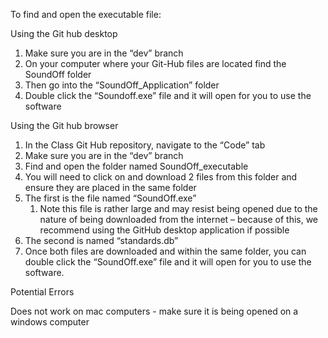 To find and open the executable file: 

Using the Git hub desktop 
1.	Make sure you are in the “dev” branch
2.	On your computer where your Git-Hub files are located find the SoundOff folder
3.	Then go into the “SoundOff_Application” folder
4.	Double click the “Soundoff.exe” file and it will open for you to use the software

Using the Git hub browser 
1. In the Class Git Hub repository, navigate to the “Code” tab 
2. Make sure you are in the “dev” branch
3. Find and open the folder named SoundOff_executable 
4. You will need to click on and download 2 files from this folder and ensure they are placed in the same folder
5. The first is the file named “SoundOff.exe”
   1. Note this file is rather large and may resist being opened due to the nature of being downloaded from the internet – because of this, we recommend using the GitHub desktop application if possible
6. The second is named “standards.db”
7. Once both files are downloaded and within the same folder, you can double click the “SoundOff.exe” file and it will open for you to use the software.

Potential Errors

Does not work on mac computers - make sure it is being opened on a windows computer 



